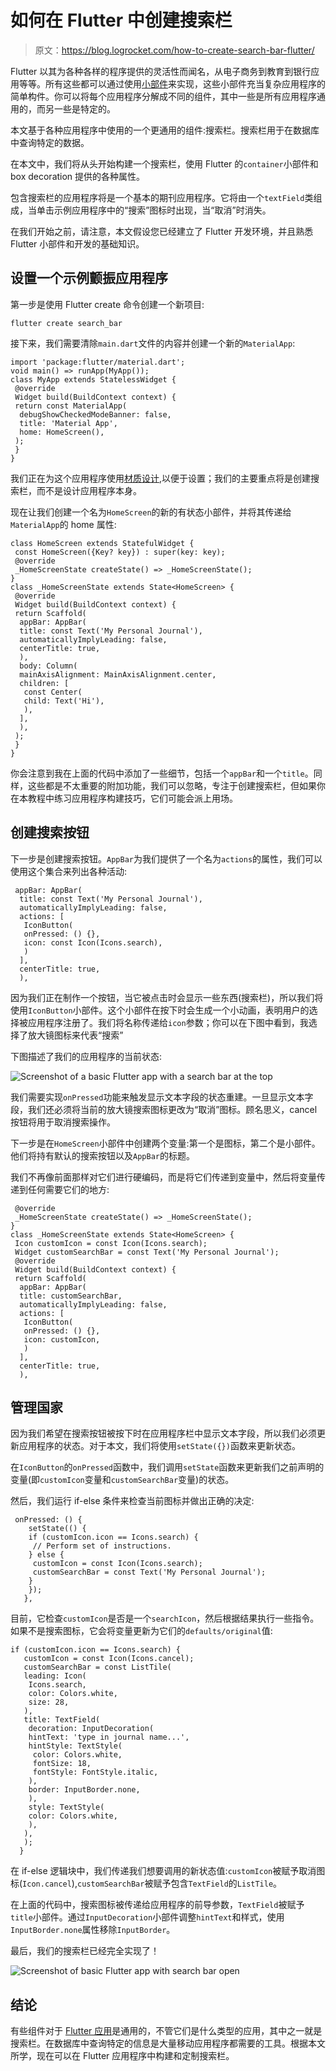 # 如何在 Flutter 中创建搜索栏

> 原文：<https://blog.logrocket.com/how-to-create-search-bar-flutter/>

Flutter 以其为各种各样的程序提供的灵活性而闻名，从电子商务到教育到银行应用等等。所有这些都可以通过使用[小部件](https://blog.logrocket.com/widgets-the-building-blocks-of-flutter-apps/)来实现，这些小部件充当复杂应用程序的简单构件。你可以将每个应用程序分解成不同的组件，其中一些是所有应用程序通用的，而另一些是特定的。

本文基于各种应用程序中使用的一个更通用的组件:搜索栏。搜索栏用于在数据库中查询特定的数据。

在本文中，我们将从头开始构建一个搜索栏，使用 Flutter 的`container`小部件和 box decoration 提供的各种属性。

包含搜索栏的应用程序将是一个基本的期刊应用程序。它将由一个`textField`类组成，当单击示例应用程序中的“搜索”图标时出现，当“取消”时消失。

在我们开始之前，请注意，本文假设您已经建立了 Flutter 开发环境，并且熟悉 Flutter 小部件和开发的基础知识。

## 设置一个示例颤振应用程序

第一步是使用 Flutter create 命令创建一个新项目:

```
flutter create search_bar

```

接下来，我们需要清除`main.dart`文件的内容并创建一个新的`MaterialApp`:

```
import 'package:flutter/material.dart';
void main() => runApp(MyApp());
class MyApp extends StatelessWidget {
 @override
 Widget build(BuildContext context) {
 return const MaterialApp(
  debugShowCheckedModeBanner: false,
  title: 'Material App',
  home: HomeScreen(),
 );
 }
}

```

我们正在为这个应用程序使用[材质设计](https://blog.logrocket.com/new-material-buttons-in-flutter/),以便于设置；我们的主要重点将是创建搜索栏，而不是设计应用程序本身。

现在让我们创建一个名为`HomeScreen`的新的有状态小部件，并将其传递给`MaterialApp`的 home 属性:

```
class HomeScreen extends StatefulWidget {
 const HomeScreen({Key? key}) : super(key: key);
 @override
 _HomeScreenState createState() => _HomeScreenState();
}
class _HomeScreenState extends State<HomeScreen> {
 @override
 Widget build(BuildContext context) {
 return Scaffold(
  appBar: AppBar(
  title: const Text('My Personal Journal'),
  automaticallyImplyLeading: false,
  centerTitle: true,
  ),
  body: Column(
  mainAxisAlignment: MainAxisAlignment.center,
  children: [
   const Center(
   child: Text('Hi'),
   ),
  ],
  ),
 );
 }
}

```

你会注意到我在上面的代码中添加了一些细节，包括一个`appBar`和一个`title`。同样，这些都是不太重要的附加功能，我们可以忽略，专注于创建搜索栏，但如果你在本教程中练习应用程序构建技巧，它们可能会派上用场。

## 创建搜索按钮

下一步是创建搜索按钮。`AppBar`为我们提供了一个名为`actions`的属性，我们可以使用这个集合来列出各种活动:

```
 appBar: AppBar(
  title: const Text('My Personal Journal'),
  automaticallyImplyLeading: false,
  actions: [
   IconButton(
   onPressed: () {},
   icon: const Icon(Icons.search),
   )
  ],
  centerTitle: true,
  ),

```

因为我们正在制作一个按钮，当它被点击时会显示一些东西(搜索栏)，所以我们将使用`IconButton`小部件。这个小部件在按下时会生成一个小动画，表明用户的选择被应用程序注册了。我们将名称传递给`icon`参数；你可以在下图中看到，我选择了放大镜图标来代表“搜索”

下图描述了我们的应用程序的当前状态:

![Screenshot of a basic Flutter app with a search bar at the top](img/43c6c3d3c3ab50551d3594a5f622895f.png)

我们需要实现`onPressed`功能来触发显示文本字段的状态重建。一旦显示文本字段，我们还必须将当前的放大镜搜索图标更改为“取消”图标。顾名思义，cancel 按钮将用于取消搜索操作。

下一步是在`HomeScreen`小部件中创建两个变量:第一个是图标，第二个是小部件。他们将持有默认的搜索按钮以及`AppBar`的标题。

我们不再像前面那样对它们进行硬编码，而是将它们传递到变量中，然后将变量传递到任何需要它们的地方:

```
 @override
 _HomeScreenState createState() => _HomeScreenState();
}
class _HomeScreenState extends State<HomeScreen> {
 Icon customIcon = const Icon(Icons.search);
 Widget customSearchBar = const Text('My Personal Journal');
 @override
 Widget build(BuildContext context) {
 return Scaffold(
  appBar: AppBar(
  title: customSearchBar,
  automaticallyImplyLeading: false,
  actions: [
   IconButton(
   onPressed: () {},
   icon: customIcon,
   )
  ],
  centerTitle: true,
  ),

```

## 管理国家

因为我们希望在搜索按钮被按下时在应用程序栏中显示文本字段，所以我们必须更新应用程序的状态。对于本文，我们将使用`setState({})`函数来更新状态。

在`IconButton`的`onPressed`函数中，我们调用`setState`函数来更新我们之前声明的变量(即`customIcon`变量和`customSearchBar`变量)的状态。

然后，我们运行 if-else 条件来检查当前图标并做出正确的决定:

```
 onPressed: () {
    setState(() {
    if (customIcon.icon == Icons.search) {
     // Perform set of instructions.
    } else {
     customIcon = const Icon(Icons.search);
     customSearchBar = const Text('My Personal Journal');
    }
    });
   },

```

目前，它检查`customIcon`是否是一个`searchIcon`，然后根据结果执行一些指令。如果不是搜索图标，它会将变量更新为它们的`defaults/original`值:

```
if (customIcon.icon == Icons.search) {
   customIcon = const Icon(Icons.cancel);
   customSearchBar = const ListTile(
   leading: Icon(
    Icons.search,
    color: Colors.white,
    size: 28,
   ),
   title: TextField(
    decoration: InputDecoration(
    hintText: 'type in journal name...',
    hintStyle: TextStyle(
     color: Colors.white,
     fontSize: 18,
     fontStyle: FontStyle.italic,
    ),
    border: InputBorder.none,
    ),
    style: TextStyle(
    color: Colors.white,
    ),
   ),
   );
  } 

```

在 if-else 逻辑块中，我们传递我们想要调用的新状态值:`customIcon`被赋予取消图标(`Icon.cancel`),`customSearchBar`被赋予包含`TextField`的`ListTile`。

在上面的代码中，搜索图标被传递给应用程序的前导参数，`TextField`被赋予`title`小部件。通过`InputDecoration`小部件调整`hintText`和样式，使用`InputBorder.none`属性移除`InputBorder`。

最后，我们的搜索栏已经完全实现了！

![Screenshot of basic Flutter app with search bar open](img/b8a91612be1646cf46d58cfd4c68edaa.png)

## 结论

有些组件对于 [Flutter 应用](https://blog.logrocket.com/why-flutter-is-overtaking-react-native/)是通用的，不管它们是什么类型的应用，其中之一就是搜索栏。在数据库中查询特定的信息是大量移动应用程序都需要的工具。根据本文所学，现在可以在 Flutter 应用程序中构建和定制搜索栏。